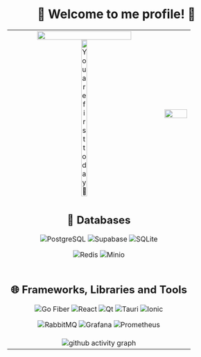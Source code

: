 <div align="center">
  <h1>🐸 Welcome to me profile! 🐸</h1>
</div>

<table>
  <tr>
    <td align="center">
      <img src="https://pixel-profile-ui.vercel.app/api/github-stats?username=kxrxh&include_all_commits=true&pixelate_avatar=true&theme=journey&theme=journey&color=%23ffffffFF" width="80%" height="auto">
      <br>
      <img src="https://count.getloli.com/get/@kxrxh?theme=rule34" width="20%" height="auto" alt="You are first today 👋"/>
    </td>
    <td align="center">
      <a href="https://spotify-github-profile.vercel.app/api/view?uid=wcg8zdnlk0f3sjo435oz8ufgu&redirect=true">
        <img src="https://spotify-github-profile.vercel.app/api/view?uid=wcg8zdnlk0f3sjo435oz8ufgu&cover_image=true&theme=default&show_offline=false&background_color=000000&interchange=false&bar_color=53b14f&bar_color_cover=true" width="100%" height="auto">
      </a>
    </td>
  </tr>
  <tr>
    <td align="center" colspan="2">
      <h2>💾 Databases</h2>
      <p align="center">
        <img src="https://img.shields.io/badge/PostgreSQL-000000?style=for-the-badge&logo=postgresql&logoColor=396c94" alt="PostgreSQL">
        <img src="https://img.shields.io/badge/Supabase-000000?style=for-the-badge&logo=supabase&logoColor=37996b" alt="Supabase">
        <img src="https://img.shields.io/badge/SQLite-000000?style=for-the-badge&logo=sqlite&logoColor=46a4dd" alt="SQLite">
      </p>
      <p align="center">
        <img src="https://img.shields.io/badge/Redis-000000?style=for-the-badge&logo=redis&logoColor=d9281a" alt="Redis">
        <img src="https://img.shields.io/badge/Minio-000000?style=for-the-badge&logo=minio&logoColor=c72c48" alt="Minio">
      </p>
    </td>
  </tr>
  <tr>
    <td align="center" colspan="2">
      <h2>🌐 Frameworks, Libraries and Tools</h2>
      <p align="center">
        <img src="https://img.shields.io/badge/Go Fiber-000000?style=for-the-badge&logo=go&logoColor=5dc9e2" alt="Go Fiber">
        <img src="https://img.shields.io/badge/React-000000?style=for-the-badge&logo=react&logoColor=61dafb" alt="React">
        <img src="https://img.shields.io/badge/Qt-000000?style=for-the-badge&logo=qt&logoColor=41CD52" alt="Qt">
        <img src="https://img.shields.io/badge/Tauri-000000?style=for-the-badge&logo=tauri&logoColor=white" alt="Tauri">
        <img src="https://img.shields.io/badge/Ionic-000000?style=for-the-badge&logo=ionic&logoColor=white" alt="Ionic">
      </p>
      <p align="center">
        <img src="https://img.shields.io/badge/RabbitMQ-000000?style=for-the-badge&logo=rabbitmq&logoColor=f60" alt="RabbitMQ">
        <img src="https://img.shields.io/badge/Grafana-000000?style=for-the-badge&logo=grafana&logoColor=ffa500" alt="Grafana">
        <img src="https://img.shields.io/badge/Prometheus-000000?style=for-the-badge&logo=prometheus&logoColor=e6522c" alt="Prometheus">
      </p>
    </td>
  </tr>
<tr>
  <td align="center" colspan="2">
    <img src="https://github-readme-activity-graph.vercel.app/graph?username=kxrxh&bg_color=000000&color=ffffff&line=deddda&point=f6f5f4&area=true&hide_border=true" alt="github activity graph">
  </td>
</table>



